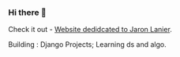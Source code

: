### Hi there 👋

Check it out - [Website dedidcated to Jaron Lanier](https://n4i9kita.github.io/jaron_lanier/).

Building : Django Projects; Learning ds and algo.
